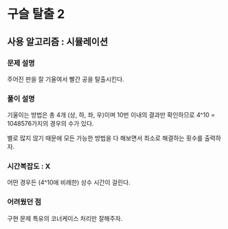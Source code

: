 # 구슬 탈출 2

## 사용 알고리즘 : 시뮬레이션

### 문제 설명

주어진 판을 잘 기울여서 빨간 공을 탈출시킨다.

### 풀이 설명

기울이는 방법은 총 4개 (상, 하, 좌, 우)이며 10번 이내의 결과만 확인하므로 4^10 = 1048576가지의 경우의 수가 있다.

별로 많지 않기 때문에 모든 가능한 방법을 다 해보면서 최소로 해결하는 횟수를 출력하자.

### 시간복잡도 : X

어떤 경우든 (4^10에 비례한) 상수 시간이 걸린다.

### 어려웠던 점

구현 문제 특유의 코너케이스 처리만 잘해주자.